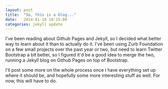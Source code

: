 ```yaml
---
layout: post
title:  "So, this is a blog..."
date:   2014-01-18 18:15:00
categories: jekyll update
---
```


I've been reading about Github Pages and Jekyll, so I decided what better way to learn about it than to actually do it.  I've been using Zurb Foundation on a few small projects over the past year or two, but need to learn Twitter Bootstrap a bit better, so I figured it'd be a good idea to merge the two, running a Jekyll blog on Github Pages on top of Bootstrap.

I'll post some more on the whole process once I have everything set up where it should be, and hopefully some more interesting stuff as well. For now, this will have to do.